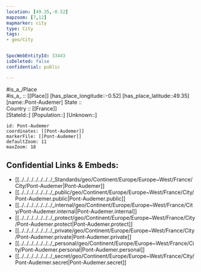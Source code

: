 ```yaml
---
location: [49.35,-0.52] 
mapzoom: [7,12] 
mapmarker: city 
type: City
tags:
- geo/City


SpocWebEntityId: 33443
isDeleted: false
confidential: public

---
```

#is_a_/Place  
#is_a_ :: [[Place]] 
[has_place_longitude::-0.52] 
[has_place_latitude::49.35] 
[name::Pont-Audemer] 
State ::  
Country :: [[France]]  
[StateId::] 
[Population::] 
[Unknown::] 


```leaflet
id: Pont-Audemer
coordinates: [[Pont-Audemer]] 
markerFile: [[Pont-Audemer]] 
defaultZoom: 11 
maxZoom: 18
```


## Confidential Links & Embeds: 
- [[../../../../../../../_Standards/geo/Continent/Europe/Europe~West/France/City/Pont-Audemer|Pont-Audemer]] 
- [[../../../../../../../_public/geo/Continent/Europe/Europe~West/France/City/Pont-Audemer.public|Pont-Audemer.public]] 
- [[../../../../../../../_internal/geo/Continent/Europe/Europe~West/France/City/Pont-Audemer.internal|Pont-Audemer.internal]] 
- [[../../../../../../../_protect/geo/Continent/Europe/Europe~West/France/City/Pont-Audemer.protect|Pont-Audemer.protect]] 
- [[../../../../../../../_private/geo/Continent/Europe/Europe~West/France/City/Pont-Audemer.private|Pont-Audemer.private]] 
- [[../../../../../../../_personal/geo/Continent/Europe/Europe~West/France/City/Pont-Audemer.personal|Pont-Audemer.personal]] 
- [[../../../../../../../_secret/geo/Continent/Europe/Europe~West/France/City/Pont-Audemer.secret|Pont-Audemer.secret]] 

